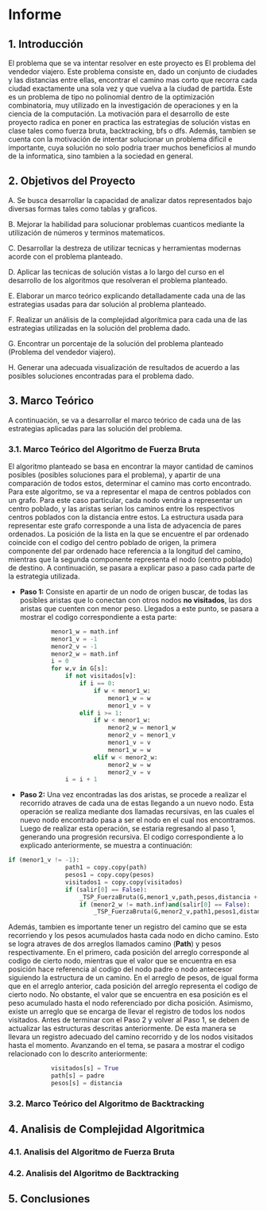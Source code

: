 
# Informe 

## 1. Introducción

El problema que se va intentar resolver en este proyecto es El problema del vendedor viajero. Este problema consiste en, dado un conjunto de ciudades y las distancias entre ellas, encontrar el camino mas corto que recorra cada ciudad exactamente una sola vez y que vuelva a la ciudad de partida. Este es un problema de tipo no polinomial dentro de la optimización combinatoria, muy utilizado en la investigación de operaciones y en la ciencia de la computación. La motivación para el desarrollo de este proyecto radica en poner en practica las estrategias de solución vistas en clase tales como fuerza bruta, backtracking, bfs o dfs. Además, tambien se cuenta con la motivación de intentar solucionar un problema dificil e importante, cuya solución no solo podria traer muchos beneficios al mundo de la informatica, sino tambien a la sociedad en general.

## 2. Objetivos del Proyecto

A. Se busca desarrollar la capacidad de analizar datos representados bajo diversas formas tales como tablas y graficos.

B. Mejorar la habilidad para solucionar problemas cuanticos mediante la utilización de números y terminos matematicos.

C. Desarrollar la destreza de utilizar tecnicas y herramientas modernas acorde con el problema planteado. 

D. Aplicar las tecnicas de solución vistas a lo largo del curso en el desarrollo de los algoritmos que resolveran el problema planteado.

E. Elaborar un marco teórico explicando detalladamente cada una de las estrategias usadas para dar solución al problema planteado. 

F. Realizar un análisis de la complejidad algorítmica para cada una de las estrategias utilizadas en la solución del problema dado.

G. Encontrar un porcentaje de la solución del problema planteado (Problema del vendedor viajero).

H. Generar una adecuada visualización de resultados de acuerdo a las posibles soluciones encontradas para el problema dado.

## 3. Marco Teórico

A continuación, se va a desarrollar el marco teórico de cada una de las estrategias aplicadas para las solución del problema.

###      3.1. Marco Teórico del Algoritmo de Fuerza Bruta

El algoritmo planteado se basa en encontrar la mayor cantidad de caminos posibles (posibles soluciones para el problema), y apartir de una comparación de todos estos, determinar el camino mas corto encontrado. Para este algoritmo, se va a representar el mapa de centros poblados con un grafo. Para este caso particular, cada nodo vendria a representar un centro poblado, y las aristas serian los caminos entre los respectivos centros poblados con la distancia entre estos. La estructura usada para representar este grafo corresponde a una lista de adyacencia de pares ordenados. La posición de la lista en la que se encuentre el par ordenado coincide con el codigo del centro poblado de origen, la primera componente del par ordenado hace referencia a la longitud del camino, mientras que la segunda componente representa el nodo (centro poblado) de destino. A continuación, se pasara a explicar paso a paso cada parte de la estrategia utilizada.

- **Paso 1:** Consiste en apartir de un nodo de origen buscar, de todas las posibles aristas que lo conectan con otros nodos **no visitados**, las dos aristas que cuenten con menor peso. Llegados a este punto, se pasara a mostrar el codigo correspondiente a esta parte:

```python
            menor1_w = math.inf
            menor1_v = -1
            menor2_v = -1
            menor2_w = math.inf
            i = 0
            for w,v in G[s]:
                if not visitados[v]:
                    if i == 0:
                        if w < menor1_w:
                            menor1_w = w
                            menor1_v = v
                    elif i >= 1:
                        if w < menor1_w:
                            menor2_w = menor1_w
                            menor2_v = menor1_v
                            menor1_v = v
                            menor1_w = w
                        elif w < menor2_w:
                            menor2_w = w
                            menor2_v = v
                i = i + 1
```
- **Paso 2:** Una vez encontradas las dos aristas, se procede a realizar el recorrido atraves de cada una de estas llegando a un nuevo nodo. Esta operación se realiza mediante dos llamadas recursivas, en las cuales el nuevo nodo encontrado pasa a ser el nodo en el cual nos encontramos. Luego de realizar esta operación, se estaria regresando al paso 1, generando una progresión recursiva. El codigo correspondiente a lo explicado anteriormente, se muestra a continuación: 

```python
if (menor1_v != -1):
                path1 = copy.copy(path)
                pesos1 = copy.copy(pesos)
                visitados1 = copy.copy(visitados)
                if (salir[0] == False):
                    _TSP_FuerzaBruta(G,menor1_v,path,pesos,distancia + menor1_w,s,visitados,contador+1, origen, MatriPesos, MatriPaths, ArrDistan, MatPer, MatPar, salir)
                    if (menor2_w != math.inf)and(salir[0] == False):
                        _TSP_FuerzaBruta(G,menor2_v,path1,pesos1,distancia + menor2_w,s,visitados1,contador+1, origen, MatriPesos, MatriPaths, ArrDistan, MatPer,MatPar,salir)

```
Además, tambien es importante tener un registro del camino que se esta recorriendo y los pesos acumulados hasta cada nodo en dicho camino. Esto se logra atraves de dos arreglos llamados camino (**Path**) y pesos respectivamente. En el primero, cada posición del arreglo corresponde al codigo de cierto nodo, mientras que el valor que se encuentra en esa posición hace referencia al codigo del nodo padre o nodo antecesor siguiendo la estructura de un camino. En el arreglo de pesos, de igual forma que en el arreglo anterior, cada posición del arreglo representa el codigo de cierto nodo. No obstante, el valor que se encuentra en esa posición es el peso acumulado hasta el nodo referenciado por dicha posición. Asimismo, existe un arreglo que se encarga de llevar el registro de todos los nodos visitados. Antes de terminar con el Paso 2 y volver al Paso 1, se deben de actualizar las estructuras descritas anteriormente. De esta manera se llevara un registro adecuado del camino recorrido y de los nodos visitados hasta el momento. Avanzando en el tema, se pasara a mostrar el codigo relacionado con lo descrito anteriormente: 

```python
            visitados[s] = True
            path[s] = padre
            pesos[s] = distancia
```

###      3.2. Marco Teórico del Algoritmo de Backtracking
## 4. Analisis de Complejidad Algoritmica
###      4.1. Analisis del Algoritmo de Fuerza Bruta
###      4.2. Analisis del Algoritmo de Backtracking
## 5. Conclusiones
